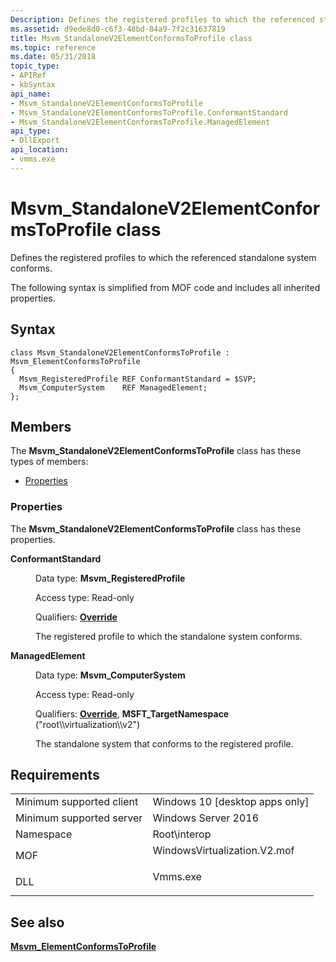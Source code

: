 ```yaml
---
Description: Defines the registered profiles to which the referenced standalone system conforms.
ms.assetid: d9ede8d0-c6f3-48bd-84a9-7f2c31637819
title: Msvm_StandaloneV2ElementConformsToProfile class
ms.topic: reference
ms.date: 05/31/2018
topic_type: 
- APIRef
- kbSyntax
api_name: 
- Msvm_StandaloneV2ElementConformsToProfile
- Msvm_StandaloneV2ElementConformsToProfile.ConformantStandard
- Msvm_StandaloneV2ElementConformsToProfile.ManagedElement
api_type: 
- DllExport
api_location: 
- vmms.exe
---
```


# Msvm\_StandaloneV2ElementConformsToProfile class

Defines the registered profiles to which the referenced standalone system conforms.

The following syntax is simplified from MOF code and includes all inherited properties.

## Syntax

``` syntax
class Msvm_StandaloneV2ElementConformsToProfile : Msvm_ElementConformsToProfile
{
  Msvm_RegisteredProfile REF ConformantStandard = $SVP;
  Msvm_ComputerSystem    REF ManagedElement;
};
```

## Members

The **Msvm\_StandaloneV2ElementConformsToProfile** class has these types of members:

-   [Properties](#properties)

### Properties

The **Msvm\_StandaloneV2ElementConformsToProfile** class has these properties.

<dl> <dt>

**ConformantStandard**
</dt> <dd> <dl> <dt>

Data type: **Msvm\_RegisteredProfile**
</dt> <dt>

Access type: Read-only
</dt> <dt>

Qualifiers: [**Override**](/windows/desktop/WmiSdk/standard-qualifiers)
</dt> </dl>

The registered profile to which the standalone system conforms.

</dd> <dt>

**ManagedElement**
</dt> <dd> <dl> <dt>

Data type: **Msvm\_ComputerSystem**
</dt> <dt>

Access type: Read-only
</dt> <dt>

Qualifiers: [**Override**](/windows/desktop/WmiSdk/standard-qualifiers), **MSFT\_TargetNamespace** ("root\\\\virtualization\\\\v2")
</dt> </dl>

The standalone system that conforms to the registered profile.

</dd> </dl>

## Requirements



|                                     |                                                                                                         |
|-------------------------------------|---------------------------------------------------------------------------------------------------------|
| Minimum supported client<br/> | Windows 10 \[desktop apps only\]<br/>                                                             |
| Minimum supported server<br/> | Windows Server 2016<br/>                                                                          |
| Namespace<br/>                | Root\\interop<br/>                                                                                |
| MOF<br/>                      | <dl> <dt>WindowsVirtualization.V2.mof</dt> </dl> |
| DLL<br/>                      | <dl> <dt>Vmms.exe</dt> </dl>                     |



## See also

<dl> <dt>

[**Msvm\_ElementConformsToProfile**](msvm-elementconformstoprofile.md)
</dt> </dl>

 

